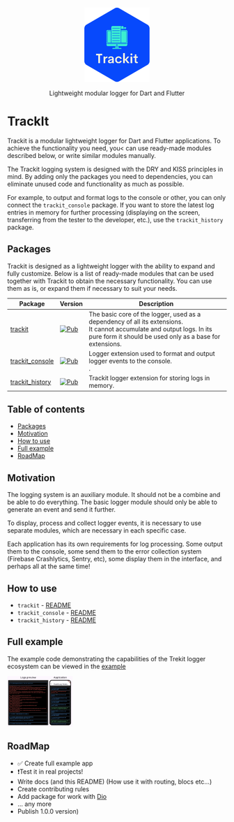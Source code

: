 <p align="center">
    <a href="https://github.com/unger1984/trackit">
        <img src="https://raw.githubusercontent.com/unger1984/trackit/refs/heads/main/assets/logo.svg" width="150">
    </a>
</p>
<p align="center">
Lightweight modular logger for Dart and Flutter
</p>

# TrackIt

Trackit is a modular lightweight logger for Dart and Flutter applications. To achieve the functionality you need, you<
can use ready-made modules described below, or write similar modules manually.

The Trackit logging system is designed with the DRY and KISS principles in mind. By adding only the packages you need
to dependencies, you can eliminate unused code and functionality as much as possible.

For example, to output and format logs to the console or other, you can only connect the `trackit_console` package.
If you want to store the latest log entries in memory for further processing (displaying on the screen,
transferring from the tester to the developer, etc.), use the `trackit_history` package.

## Packages
Trackit is designed as a lightweight logger with the ability to expand and fully customize.
Below is a list of ready-made modules that can be used together with Trackit to obtain the necessary functionality.
You can use them as is, or expand them if necessary to suit your needs.

| Package                                                                                    | Version                                                                                                                | Description                                                                                                                                                                                                                               | 
|--------------------------------------------------------------------------------------------|------------------------------------------------------------------------------------------------------------------------|-------------------------------------------------------------------------------------------------------------------------------------------------------------------------------------------------------------------------------------------|
| [trackit](https://github.com/unger1984/trackit/tree/main/packages/trackit)                 | [![Pub](https://img.shields.io/pub/v/trackit.svg?style=flat-square)](https://pub.dev/packages/trackit)                 | The basic core of the logger, used as a dependency of all its extensions.<br>It cannot accumulate and output logs. In its pure form it should be used only as a base for extensions.                                                      |
| [trackit_console](https://github.com/unger1984/trackit/tree/main/packages/trackit_console) | [![Pub](https://img.shields.io/pub/v/trackit_console.svg?style=flat-square)](https://pub.dev/packages/trackit_console) | Logger extension used to format and output logger events to the console.<br>.                                                                                                                                                             |
| [trackit_history](https://github.com/unger1984/trackit/tree/main/packages/trackit_history) | [![Pub](https://img.shields.io/pub/v/trackit_history.svg?style=flat-square)](https://pub.dev/packages/trackit_history) | Trackit logger extension for storing logs in memory.                                                                                                                                                                                      |

## Table of contents

- [Packages](#packages)
- [Motivation](#motivation)
- [How to use](#how-to-use)
- [Full example](#full-example)
- [RoadMap](#roadmap)

## Motivation

The logging system is an auxiliary module. It should not be a combine and be able to do everything. The basic logger
module should only be able to generate an event and send it further.

To display, process and collect logger events, it is necessary to use separate modules, which are necessary in each specific case.

Each application has its own requirements for log processing. Some output them to the console, some send them to the
error collection system (Firebase Crashlytics, Sentry, etc), some display them in the interface, and perhaps all at the same time!


## How to use

* `trackit` - [README](packages/trackit/README.md)
* `trackit_console` - [README](packages/trackit_console/README.md)
* `trackit_history` - [README](packages/trackit_history/README.md)

## Full example

The example code demonstrating the capabilities of the Trekit logger ecosystem can be viewed in the [example](example)

<img src="https://raw.githubusercontent.com/unger1984/trackit/refs/heads/main/assets/screen3.png" width="150">

## RoadMap

* ✅ Create full example app
* ❗️Test it in real projects!
* Write docs (and this README) (How use it with routing, blocs etc...)
* Create contributing rules
* Add package for work with [Dio](https://pub.dev/packages/dio)
* ... any more
* Publish 1.0.0 version)